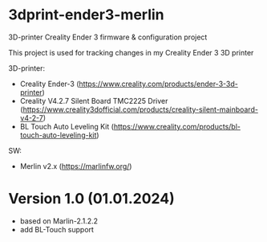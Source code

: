 # 3dprint-ender3-merlin
3D-printer Creality Ender 3 firmware & configuration project

This project is used for tracking changes in my Creality Ender 3  3D printer

3D-printer:
- Creality Ender-3 (https://www.creality.com/products/ender-3-3d-printer)
- Creality V4.2.7 Silent Board TMC2225 Driver (https://www.creality3dofficial.com/products/creality-silent-mainboard-v4-2-7)
- BL Touch Auto Leveling Kit (https://www.creality.com/products/bl-touch-auto-leveling-kit)

SW:
- Merlin v2.x (https://marlinfw.org/)

# Version 1.0  (01.01.2024)
- based on Marlin-2.1.2.2
- add BL-Touch support
